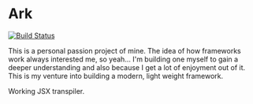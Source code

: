 # Ark
[![Build Status](https://travis-ci.org/DC-Developer/Ark.svg?branch=master)](https://travis-ci.org/DC-Developer/Ark)

This is a personal passion project of mine. The idea of how frameworks work always interested me, so yeah... I'm building one myself to gain a deeper understanding and also because I get a lot of enjoyment out of it. This is my venture into building a modern, light weight framework. 

Working JSX transpiler.
